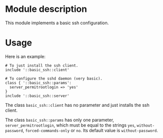# Module description

This module implements a basic ssh configuration.

# Usage

Here is an example:

```puppet
# To just install the ssh client.
include '::basic_ssh::client'

# To configure the sshd daemon (very basic).
class { '::basic_ssh::params':
  server_permitrootlogin => 'yes'
}
include '::basic_ssh::server'
```

The class `basic_ssh::client` has no parameter and just
installs the ssh client.

The class `basic_ssh::params` has only one parameter,
`server_permitrootlogin`, which must be equal to the strings
`yes`, `without-password`, `forced-commands-only` or `no`.
Its default value is `without-password`.


